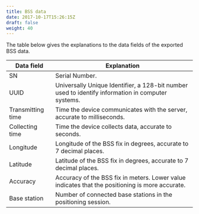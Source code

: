 ```yaml
---
title: BSS data
date: 2017-10-17T15:26:15Z
draft: false
weight: 40
---
```


The table below gives the explanations to the data fields of the exported BSS data.

| Data field        | Explanation                                                  |
| ----------------- | ------------------------------------------------------------ |
| SN                | Serial Number.                                               |
| UUID              | Universally Unique Identifier, a 128-bit number used to identify information in computer systems. |
| Transmitting time | Time the device communicates with the server, accurate to milliseconds. |
| Collecting time   | Time the device collects data, accurate to seconds.          |
| Longitude         | Longitude of the BSS fix in degrees, accurate to 7 decimal places. |
| Latitude          | Latitude of the BSS fix in degrees, accurate to 7 decimal places. |
| Accuracy          | Accuracy of the BSS fix in meters. Lower value indicates that the positioning is more accurate. |
| Base station      | Number of connected base stations in the positioning session. |